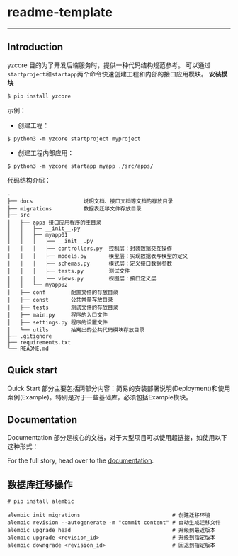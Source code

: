 # readme-template

--------------

## Introduction

yzcore 目的为了开发后端服务时，提供一种代码结构规范参考。
可以通过`startproject`和`startapp`两个命令快速创建工程和内部的接口应用模块。
**安装模块**
```shell
$ pip install yzcore
```
示例：
- 创建工程：
```shell
$ python3 -m yzcore startproject myproject
```
- 创建工程内部应用：
```shell
$ python3 -m yzcore startapp myapp ./src/apps/
```

代码结构介绍：
```
.
├── docs		        说明文档、接口文档等文档的存放目录
├── migrations		    数据表迁移文件存放目录
├── src
│   ├── apps 接口应用程序的主目录
│   │   ├── __init__.py
│   │   ├── myapp01
│   │   │   ├── __init__.py
│   │   │   ├── controllers.py  控制层：封装数据交互操作
│   │   │   ├── models.py       模型层：实现数据表与模型的定义
│   │   │   ├── schemas.py      模式层：定义接口数据参数
│   │   │   ├── tests.py        测试文件
│   │   │   └── views.py        视图层：接口定义层
│   │   └── myapp02
│   ├── conf		配置文件的存放目录
│   ├── const		公共常量存放目录
│   ├── tests		测试文件的存放目录
│   ├── main.py		程序的入口文件
│   ├── settings.py	程序的设置文件
│   └── utils		抽离出的公共代码模块存放目录
├── .gitignore
├── requirements.txt
└── README.md
```

## Quick start

Quick Start 部分主要包括两部分内容：简易的安装部署说明(Deployment)和使用案例(Example)。特别是对于一些基础库，必须包括Example模块。


## Documentation

Documentation 部分是核心的文档，对于大型项目可以使用超链接，如使用以下这种形式：

For the full story, head over to the [documentation](https://git.k8s.io/community/contributors/devel#readme).

## 数据库迁移操作
```
# pip install alembic

alembic init migrations                             # 创建迁移环境
alembic revision --autogenerate -m "commit content" # 自动生成迁移文件
alembic upgrade head                                # 升级到最近版本
alembic upgrade <revision_id>                       # 升级到指定版本
alembic downgrade <revision_id>                     # 回退到指定版本
```